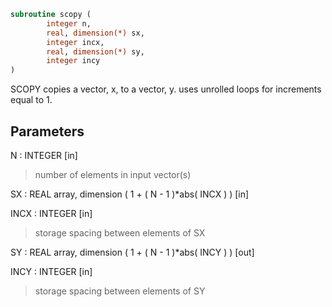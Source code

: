 ```fortran
subroutine scopy (
        integer n,
        real, dimension(*) sx,
        integer incx,
        real, dimension(*) sy,
        integer incy
)
```

SCOPY copies a vector, x, to a vector, y.
uses unrolled loops for increments equal to 1.

## Parameters
N : INTEGER [in]
> number of elements in input vector(s)

SX : REAL array, dimension ( 1 + ( N - 1 )\*abs( INCX ) ) [in]

INCX : INTEGER [in]
> storage spacing between elements of SX

SY : REAL array, dimension ( 1 + ( N - 1 )\*abs( INCY ) ) [out]

INCY : INTEGER [in]
> storage spacing between elements of SY
